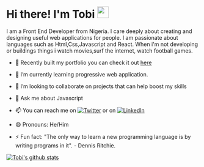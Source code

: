 # Hi there! I'm Tobi <img src="https://raw.githubusercontent.com/MartinHeinz/MartinHeinz/master/wave.gif" width="30px"> 
I am a Front End Developer from Nigeria. I care deeply about creating and designing useful web applications for people. I am passionate about languages such as Html,Css,Javascript and React. When i'm not developing or buildings things i watch movies,surf the internet, watch football games.


<!--
**fantee-hub/fantee-hub** is a ✨ _special_ ✨ repository because its `README.md` (this file) appears on your GitHub profile.
-->

- 🔭 Recently built my portfolio you can check it out [here](https://kunmi.netlify.app)

- 🌱 I’m currently learning progressive web application.

- 👯 I’m looking to collaborate on projects that can help boost my skills

- 💬 Ask me about Javascript

- 📫 You can reach me on [![Twitter][1.2]][1] or on [![LinkedIn][3.2]][3]

- 😄 Pronouns: He/Him

- ⚡ Fun fact: "The only way to learn a new programming language is by writing programs in it". - Dennis Ritchie.



[1.2]: http://i.imgur.com/wWzX9uB.png
[3.2]: https://raw.githubusercontent.com/MartinHeinz/MartinHeinz/master/linkedin-3-16.png (Linkedin icon without padding)
[1]: https://twitter.com/king_kunmi?s=08
[3]: https://www.linkedin.com/in/faniran-tobi-80a621127

[![Tobi's github stats](https://github-readme-stats.vercel.app/api?username=fantee-hub&show_icons=true&theme=tokyonight)](https://github.com/fantee-hub/github-readme-stats)
